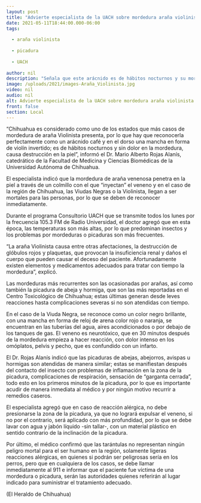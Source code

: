 ```yaml
---
layout: post
title: "Advierte especialista de la UACH sobre mordedura araña violinista"
date: 2021-05-11T18:44:00.000-06:00
tags:
  
  - araña violinista
  
  - picadura
  
  - UACH
  
author: nil
description: "Señala que este arácnido es de hábitos nocturnos y su mordedura no produce dolor"
image: /uploads/2021/images-Araña_Violinista.jpg
video: nil
audio: nil
alt: Advierte especialista de la UACH sobre mordedura araña violinista
front: false
section: Local
---
```


“Chihuahua es considerado como uno de los estados que más casos de mordedura de araña Violinista presenta, por lo que hay que reconocerla perfectamente como un arácnido café y en el dorso una mancha en forma de violín invertido; es de hábitos nocturnos y sin dolor en la mordedura, causa destrucción en la piel”, informó el Dr. Mario Alberto Rojas Alanís, catedrático de la Facultad de Medicina y Ciencias Biomédicas de la Universidad Autónoma de Chihuahua.

El especialista indicó que la mordedura de araña venenosa penetra en la piel a través de un colmillo con el que “inyectan” el veneno y en el caso de la región de Chihuahua, las Viudas Negras o la Violinista, llegan a ser mortales para las personas, por lo que se deben de reconocer inmediatamente.

Durante el programa Consultorio UACH que se transmite todos los lunes por la frecuencia 105.3 FM de Radio Universidad, el doctor agregó que en esta época, las temperaturas son más altas, por lo que predominan insectos y los problemas por mordeduras o picaduras son más frecuentes.

“La araña Violinista causa entre otras afectaciones, la destrucción de glóbulos rojos y plaquetas, que provocan la insuficiencia renal y daños el cuerpo que pueden causar el deceso del paciente. Afortunadamente existen elementos y medicamentos adecuados para tratar con tiempo la mordedura”, explicó.

Las mordeduras más recurrentes son las ocasionadas por arañas, así como también la picadura de abeja y hormiga, que son las más reportadas en el Centro Toxicológico de Chihuahua; estas últimas generan desde leves reacciones hasta complicaciones severas si no son atendidas con tiempo.

En el caso de la Viuda Negra, se reconoce como un color negro brillante, con una mancha en forma de reloj de arena color rojo o naranja, se encuentran en las tuberías del agua, aires acondicionados o por debajo de los tanques de gas. El veneno es neurotóxico, que en 30 minutos después de la mordedura empieza a hacer reacción, con dolor intenso en los omóplatos, pelvis y pecho, que es confundido con un infarto.

El Dr. Rojas Alanís indicó que las picaduras de abejas, abejorros, avispas u hormigas son atendidas de manera similar; estas se manifiestan después del contacto del insecto con problemas de inflamación en la zona de la picadura, complicaciones de respiración, sensación de “garganta cerrada”, todo esto en los primeros minutos de la picadura, por lo que es importante acudir de manera inmediata al médico y por ningún motivo recurrir a remedios caseros.

El especialista agregó que en caso de reacción alérgica, no debe presionarse la zona de la picadura, ya que no logrará expulsar el veneno, si no por el contrario, será aplicado con más profundidad, por lo que se debe lavar con agua y jabón líquido -sin tallar-, con un material plástico en sentido contrario de la inclinación de la picadura.

Por último, el médico confirmó que las tarántulas no representan ningún peligro mortal para el ser humano en la región, solamente ligeras reacciones alérgicas, en quienes si podrán ser peligrosas sería en los perros, pero que en cualquiera de los casos, se debe llamar inmediatamente al 911 e informar que el paciente fue víctima de una mordedura o picadura, serán las autoridades quienes referirán al lugar indicado para suministrar el tratamiento adecuado.

(El Heraldo de Chihuahua)